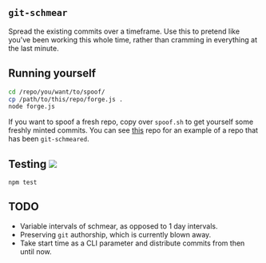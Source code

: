 ##  `git-schmear`

Spread the existing commits over a timeframe. Use this to pretend like you've
been working this whole time, rather than cramming in everything at the last
minute.

## Running yourself

```sh
cd /repo/you/want/to/spoof/
cp /path/to/this/repo/forge.js .
node forge.js
```

If you want to spoof a fresh repo, copy over `spoof.sh` to get yourself some
freshly minted commits. You can see [this](schmeared)
repo for an example of a repo that has been `git-schmeared`.

## Testing ![](https://travis-ci.com/SivanMehta/git-schmear.svg?branch=master)

```
npm test
```

## TODO

- Variable intervals of schmear, as opposed to 1 day intervals.
- Preserving `git` authorship, which is currently blown away.
- Take start time as a CLI parameter and distribute commits from then until now.

[schmeared]: https://github.com/SivanMehta/git-schmeared
